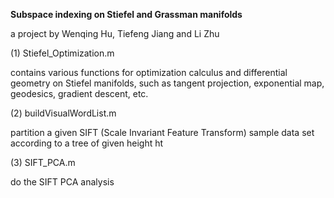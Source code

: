 <b>Subspace indexing on Stiefel and Grassman manifolds</b>

a project by Wenqing Hu, Tiefeng Jiang and Li Zhu

(1) Stiefel_Optimization.m 

contains various functions for optimization calculus and differential geometry on Stiefel manifolds, such as tangent projection, exponential map, geodesics, gradient descent, etc.

(2) buildVisualWordList.m

partition a given SIFT (Scale Invariant Feature Transform) sample data set according to a tree of given height ht

(3) SIFT_PCA.m

do the SIFT PCA analysis
